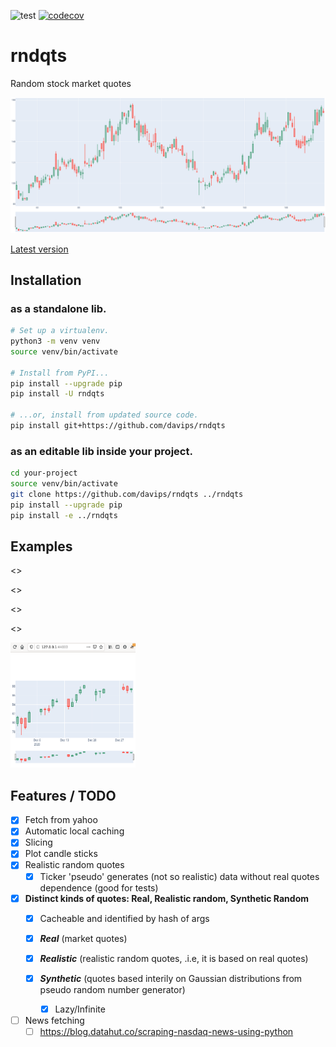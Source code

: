 ![test](https://github.com/davips/rndqts/workflows/test/badge.svg)
[![codecov](https://codecov.io/gh/davips/rndqts/branch/main/graph/badge.svg)](https://codecov.io/gh/davips/rndqts)

# rndqts
Random stock market quotes

<img src="https://raw.githubusercontent.com/davips/rndqts/main/chart.png">

[Latest version](https://github.com/davips/rndqts)

## Installation
### as a standalone lib.
```bash
# Set up a virtualenv. 
python3 -m venv venv
source venv/bin/activate

# Install from PyPI...
pip install --upgrade pip
pip install -U rndqts

# ...or, install from updated source code.
pip install git+https://github.com/davips/rndqts
```

### as an editable lib inside your project.
```bash
cd your-project
source venv/bin/activate
git clone https://github.com/davips/rndqts ../rndqts
pip install --upgrade pip
pip install -e ../rndqts
```

## Examples

<<real>>

<<rnd>>

<<ascsv>>

<<plot>>

<p><a href="https://github.com/davips/rndqts/blob/main/examples/plotvale3.png">
<img src="https://raw.githubusercontent.com/davips/rndqts/main/examples/plotvale3.png" alt="Output as a browser window" width="200" height="200">
</a></p>


## Features / TODO

* [x] Fetch from yahoo
* [x] Automatic local caching
* [x] Slicing
* [x] Plot candle sticks
* [x] Realistic random quotes
  * [x] Ticker 'pseudo' generates (not so realistic) data without real quotes dependence (good for tests)

* [x] **Distinct kinds of quotes: Real, Realistic random, Synthetic Random**
  * [x] Cacheable and identified by hash of args
  
  * [x] ***Real*** (market quotes)
  * [x] ***Realistic*** (realistic random quotes, .i.e, it is based on real quotes)
  * [x] ***Synthetic*** (quotes based interily on Gaussian distributions from pseudo random number generator)
    * [x] Lazy/Infinite

* [ ] News fetching
    * [ ] https://blog.datahut.co/scraping-nasdaq-news-using-python
